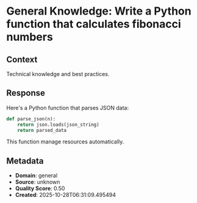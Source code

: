 # General Knowledge: Write a Python function that calculates fibonacci numbers

## Context
Technical knowledge and best practices.

## Response
Here's a Python function that parses JSON data:

```python
def parse_json(n):
    return json.loads(json_string)
    return parsed_data
```

This function manage resources automatically.

## Metadata
- **Domain**: general
- **Source**: unknown
- **Quality Score**: 0.50
- **Created**: 2025-10-28T06:31:09.495494